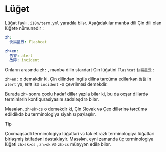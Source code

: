 # Lüğət

Lüğət faylı `.i18n/term.yml` yaradıla bilər. Aşağıdakılar mənbə dili Çin dili olan lüğətə nümunədir :

```yml
zh:
  快猫星云: Flashcat

zh>en:
  告警: alert
  故障: incident
```

Onların arasında `zh:` , mənbə dilin standart Çin lüğətini `Flashcat` `快猫星云` :

`zh>en:` o deməkdir ki, Çin dilindən ingilis dilinə tərcümə edilərkən `告警` in `alert` yə, `故障` isə `incident` -ə çevrilməsi deməkdir.

Burada `zh>` sonra çoxlu hədəf dillər yazıla bilər ki, bu da oxşar dillərdə terminlərin konfiqurasiyasını sadələşdirə bilər.

Məsələn, `zh>sk>cs` o deməkdir ki, Çin Slovak və Çex dillərinə tərcümə edildikdə bu terminologiya siyahısı paylaşılır.

> [!TIP]
> Çoxməqsədli terminologiya lüğətləri və tək etirazlı terminologiya lüğətləri birləşmiş istifadəni dəstəkləyir. Məsələn, eyni zamanda üç terminologiya lüğəti `zh>sk>cs` , `zh>sk` və `zh>cs` müəyyən edilə bilər.